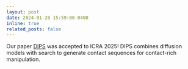 ```yaml
---
layout: post
date: 2024-01-28 15:59:00-0400
inline: true
related_posts: false
---
```


Our paper <a href='https://arxiv.org/abs/2410.00841'>DIPS</a> was accepted to ICRA 2025! DIPS combines diffusion models with search to generate contact sequences for contact-rich manipulation.
